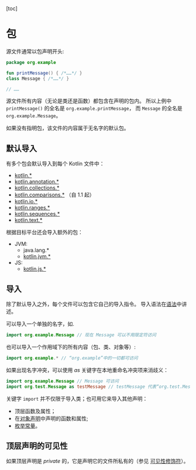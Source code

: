 [toc]

# 包

源文件通常以包声明开头:

```kotlin
package org.example

fun printMessage() { /*……*/ }
class Message { /*……*/ }

// ……
```

源文件所有内容（无论是类还是函数）都包含在声明的包内。 所以上例中 `printMessage()` 的全名是 `org.example.printMessage`， 而 `Message` 的全名是 `org.example.Message`。

如果没有指明包，该文件的内容属于无名字的默认包。

## 默认导入

有多个包会默认导入到每个 Kotlin 文件中：

- [kotlin.*](https://kotlinlang.org/api/latest/jvm/stdlib/kotlin/index.html)
- [kotlin.annotation.*](https://kotlinlang.org/api/latest/jvm/stdlib/kotlin.annotation/index.html)
- [kotlin.collections.*](https://kotlinlang.org/api/latest/jvm/stdlib/kotlin.collections/index.html)
- [kotlin.comparisons.*](https://kotlinlang.org/api/latest/jvm/stdlib/kotlin.comparisons/index.html) （自 1.1 起）
- [kotlin.io.*](https://kotlinlang.org/api/latest/jvm/stdlib/kotlin.io/index.html)
- [kotlin.ranges.*](https://kotlinlang.org/api/latest/jvm/stdlib/kotlin.ranges/index.html)
- [kotlin.sequences.*](https://kotlinlang.org/api/latest/jvm/stdlib/kotlin.sequences/index.html)
- [kotlin.text.*](https://kotlinlang.org/api/latest/jvm/stdlib/kotlin.text/index.html)

根据目标平台还会导入额外的包：

- JVM:
  - java.lang.*
  - [kotlin.jvm.*](https://kotlinlang.org/api/latest/jvm/stdlib/kotlin.jvm/index.html)
- JS:
  - [kotlin.js.*](https://kotlinlang.org/api/latest/jvm/stdlib/kotlin.js/index.html)

## 导入

除了默认导入之外，每个文件可以包含它自己的导入指令。 导入语法在[语法](https://www.kotlincn.net/docs/reference/grammar.html#importHeader)中讲述。

可以导入一个单独的名字，如.

```kotlin
import org.example.Message // 现在 Message 可以不用限定符访问
```

也可以导入一个作用域下的所有内容（包、类、对象等）:

```kotlin
import org.example.* // “org.example”中的一切都可访问
```

如果出现名字冲突，可以使用 *as* 关键字在本地重命名冲突项来消歧义：

```kotlin
import org.example.Message // Message 可访问
import org.test.Message as testMessage // testMessage 代表“org.test.Message”
```

关键字 `import` 并不仅限于导入类；也可用它来导入其他声明：

- 顶层函数及属性；
- 在[对象声明](https://www.kotlincn.net/docs/reference/object-declarations.html#对象声明)中声明的函数和属性;
- [枚举常量](https://www.kotlincn.net/docs/reference/enum-classes.html)。

## 顶层声明的可见性

如果顶层声明是 *private* 的，它是声明它的文件所私有的（参见 [可见性修饰符](https://www.kotlincn.net/docs/reference/visibility-modifiers.html)）。